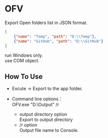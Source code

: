 # OFV

Export Open folders list in JSON format.

```json
[
    {"name": "Temp", "path": "D:\\Temp"},
    {"name": "GitHub", "path": "D:\\GitHub"}
]
```

run Windows only.    
use COM object.    

## How To Use
- Excute -> Export to the app folder.

- Command line options：    
  OFV.exe "D:\Output" /r    
  - output directory option    
    Export to output directory    
  - /r option    
    Output file name to Console.    
 
